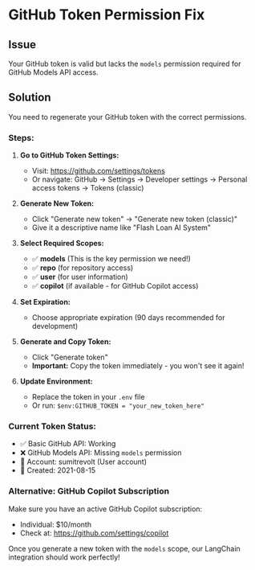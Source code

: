 # GitHub Token Permission Fix

## Issue
Your GitHub token is valid but lacks the `models` permission required for GitHub Models API access.

## Solution
You need to regenerate your GitHub token with the correct permissions.

### Steps:

1. **Go to GitHub Token Settings:**
   - Visit: https://github.com/settings/tokens
   - Or navigate: GitHub → Settings → Developer settings → Personal access tokens → Tokens (classic)

2. **Generate New Token:**
   - Click "Generate new token" → "Generate new token (classic)"
   - Give it a descriptive name like "Flash Loan AI System"

3. **Select Required Scopes:**
   - ✅ **models** (This is the key permission we need!)
   - ✅ **repo** (for repository access)
   - ✅ **user** (for user information)
   - ✅ **copilot** (if available - for GitHub Copilot access)

4. **Set Expiration:**
   - Choose appropriate expiration (90 days recommended for development)

5. **Generate and Copy Token:**
   - Click "Generate token"
   - **Important:** Copy the token immediately - you won't see it again!

6. **Update Environment:**
   - Replace the token in your `.env` file
   - Or run: `$env:GITHUB_TOKEN = "your_new_token_here"`

### Current Token Status:
- ✅ Basic GitHub API: Working
- ❌ GitHub Models API: Missing `models` permission
- 👤 Account: sumitrevolt (User account)
- 📅 Created: 2021-08-15

### Alternative: GitHub Copilot Subscription
Make sure you have an active GitHub Copilot subscription:
- Individual: $10/month
- Check at: https://github.com/settings/copilot

Once you generate a new token with the `models` scope, our LangChain integration should work perfectly!
